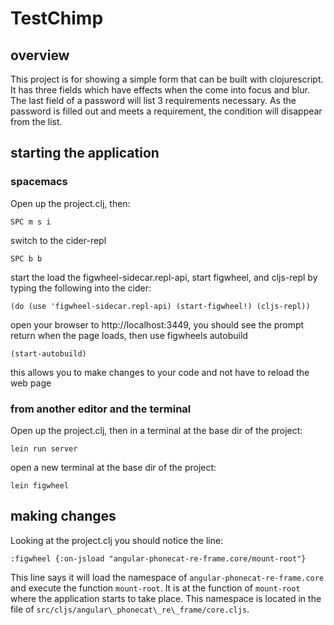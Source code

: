# TestChimp

## overview

This project is for showing a simple form that can be built with clojurescript. It has three fields which have effects when the come into focus and blur. The last field of a password will list 3 requirements necessary. As the password is filled out and meets a requirement, the condition will disappear from the list.

## starting the application

### spacemacs

Open up the project.clj, then:

```
SPC m s i
```

switch to the cider-repl

```
SPC b b
```

start the load the figwheel-sidecar.repl-api, start figwheel, and cljs-repl by typing the following into the cider:

```
(do (use 'figwheel-sidecar.repl-api) (start-figwheel!) (cljs-repl))
```

open your browser to http://localhost:3449, you should see the prompt return when the page loads, then use figwheels autobuild

```
(start-autobuild)
```

this allows you to make changes to your code and not have to reload the web page

### from another editor and the terminal

Open up the project.clj, then in a terminal at the base dir of the project:

```
lein run server
```

open a new terminal at the base dir of the project:

```
lein figwheel
```

## making changes

Looking at the project.clj you should notice the line:

```
:figwheel {:on-jsload "angular-phonecat-re-frame.core/mount-root"}
```

This line says it will load the namespace of `angular-phonecat-re-frame.core` and execute the function `mount-root`. It is at the function of `mount-root` where the application starts to take place. This namespace is located in the file of `src/cljs/angular\_phonecat\_re\_frame/core.cljs`.
